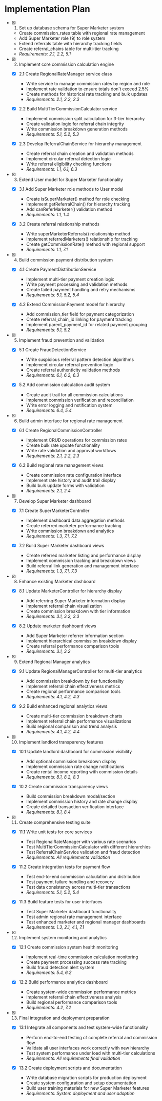 # Implementation Plan

-   [x] 1. Set up database schema for Super Marketer system

    -   Create commission_rates table with regional rate management
    -   Add Super Marketer role (9) to role system
    -   Extend referrals table with hierarchy tracking fields
    -   Create referral_chains table for multi-tier tracking
    -   _Requirements: 2.1, 2.2, 5.1_

-   [x] 2. Implement core commission calculation engine

    -   [x] 2.1 Create RegionalRateManager service class

        -   Write service to manage commission rates by region and role
        -   Implement rate validation to ensure totals don't exceed 2.5%
        -   Create methods for historical rate tracking and bulk updates
        -   _Requirements: 2.1, 2.2, 2.3_

    -   [x] 2.2 Build MultiTierCommissionCalculator service

        -   Implement commission split calculation for 3-tier hierarchy
        -   Create validation logic for referral chain integrity
        -   Write commission breakdown generation methods
        -   _Requirements: 5.1, 5.2, 5.3_

    -   [x] 2.3 Develop ReferralChainService for hierarchy management
        -   Create referral chain creation and validation methods
        -   Implement circular referral detection logic
        -   Write referral eligibility checking functions
        -   _Requirements: 1.1, 6.1, 6.3_

-   [x] 3. Extend User model for Super Marketer functionality

    -   [x] 3.1 Add Super Marketer role methods to User model

        -   Create isSuperMarketer() method for role checking
        -   Implement getReferralChain() for hierarchy tracking
        -   Add canReferMarketer() validation method
        -   _Requirements: 1.1, 1.4_

    -   [x] 3.2 Create referral relationship methods
        -   Write superMarketerReferrals() relationship method
        -   Implement referredMarketers() relationship for tracking
        -   Create getCommissionRate() method with regional support
        -   _Requirements: 1.1, 7.1_

-   [x] 4. Build commission payment distribution system

    -   [x] 4.1 Create PaymentDistributionService

        -   Implement multi-tier payment creation logic
        -   Write payment processing and validation methods
        -   Create failed payment handling and retry mechanisms
        -   _Requirements: 5.1, 5.2, 5.4_

    -   [x] 4.2 Extend CommissionPayment model for hierarchy
        -   Add commission_tier field for payment categorization
        -   Create referral_chain_id linking for payment tracking
        -   Implement parent_payment_id for related payment grouping
        -   _Requirements: 5.1, 5.2_

-   [x] 5. Implement fraud prevention and validation

    -   [x] 5.1 Create FraudDetectionService

        -   Write suspicious referral pattern detection algorithms
        -   Implement circular referral prevention logic
        -   Create referral authenticity validation methods
        -   _Requirements: 6.1, 6.2, 6.3_

    -   [x] 5.2 Add commission calculation audit system
        -   Create audit trail for all commission calculations
        -   Implement commission verification and reconciliation
        -   Write error logging and notification system
        -   _Requirements: 6.4, 5.4_

-   [x] 6. Build admin interface for regional rate management

    -   [x] 6.1 Create RegionalCommissionController

        -   Implement CRUD operations for commission rates
        -   Create bulk rate update functionality
        -   Write rate validation and approval workflows
        -   _Requirements: 2.1, 2.2, 2.3_

    -   [x] 6.2 Build regional rate management views
        -   Create commission rate configuration interface
        -   Implement rate history and audit trail display
        -   Build bulk update forms with validation
        -   _Requirements: 2.1, 2.4_

-   [x] 7. Develop Super Marketer dashboard

    -   [x] 7.1 Create SuperMarketerController

        -   Implement dashboard data aggregation methods
        -   Create referred marketer performance tracking
        -   Write commission breakdown and analytics
        -   _Requirements: 1.3, 7.1, 7.2_

    -   [x] 7.2 Build Super Marketer dashboard views
        -   Create referred marketer listing and performance display
        -   Implement commission tracking and breakdown views
        -   Build referral link generation and management interface
        -   _Requirements: 1.3, 7.1, 7.3_

-   [x] 8. Enhance existing Marketer dashboard

    -   [x] 8.1 Update MarketerController for hierarchy display

        -   Add referring Super Marketer information display
        -   Implement referral chain visualization
        -   Create commission breakdown with tier information
        -   _Requirements: 3.1, 3.2, 3.3_

    -   [x] 8.2 Update marketer dashboard views
        -   Add Super Marketer referrer information section
        -   Implement hierarchical commission breakdown display
        -   Create referral performance comparison tools
        -   _Requirements: 3.1, 3.2_

-   [x] 9. Extend Regional Manager analytics

    -   [x] 9.1 Update RegionalManagerController for multi-tier analytics

        -   Add commission breakdown by tier functionality
        -   Implement referral chain effectiveness metrics
        -   Create regional performance comparison tools
        -   _Requirements: 4.1, 4.2, 4.3_

    -   [x] 9.2 Build enhanced regional analytics views
        -   Create multi-tier commission breakdown charts
        -   Implement referral chain performance visualizations
        -   Build regional comparison and trend analysis
        -   _Requirements: 4.1, 4.2, 4.4_

-   [x] 10. Implement landlord transparency features

    -   [x] 10.1 Update landlord dashboard for commission visibility

        -   Add optional commission breakdown display
        -   Implement commission rate change notifications
        -   Create rental income reporting with commission details
        -   _Requirements: 8.1, 8.2, 8.3_

    -   [x] 10.2 Create commission transparency views
        -   Build commission breakdown modal/section
        -   Implement commission history and rate change display
        -   Create detailed transaction verification interface
        -   _Requirements: 8.1, 8.4_

-   [x] 11. Create comprehensive testing suite

    -   [x] 11.1 Write unit tests for core services

        -   Test RegionalRateManager with various rate scenarios
        -   Test MultiTierCommissionCalculator with different hierarchies
        -   Test ReferralChainService validation and fraud detection
        -   _Requirements: All requirements validation_

    -   [x] 11.2 Create integration tests for payment flow

        -   Test end-to-end commission calculation and distribution
        -   Test payment failure handling and recovery
        -   Test data consistency across multi-tier transactions
        -   _Requirements: 5.1, 5.2, 5.4_

    -   [x] 11.3 Build feature tests for user interfaces
        -   Test Super Marketer dashboard functionality
        -   Test admin regional rate management interface
        -   Test enhanced marketer and regional manager dashboards
        -   _Requirements: 1.3, 2.1, 4.1, 7.1_

-   [x] 12. Implement system monitoring and analytics

    -   [x] 12.1 Create commission system health monitoring

        -   Implement real-time commission calculation monitoring
        -   Create payment processing success rate tracking
        -   Build fraud detection alert system
        -   _Requirements: 5.4, 6.2_

    -   [x] 12.2 Build performance analytics dashboard
        -   Create system-wide commission performance metrics
        -   Implement referral chain effectiveness analysis
        -   Build regional performance comparison tools
        -   _Requirements: 4.2, 7.2_

-   [x] 13. Final integration and deployment preparation

    -   [x] 13.1 Integrate all components and test system-wide functionality

        -   Perform end-to-end testing of complete referral and commission flow
        -   Validate all user interfaces work correctly with new hierarchy
        -   Test system performance under load with multi-tier calculations
        -   _Requirements: All requirements final validation_

    -   [x] 13.2 Create deployment scripts and documentation
        -   Write database migration scripts for production deployment
        -   Create system configuration and setup documentation
        -   Build user training materials for new Super Marketer features
        -   _Requirements: System deployment and user adoption_
